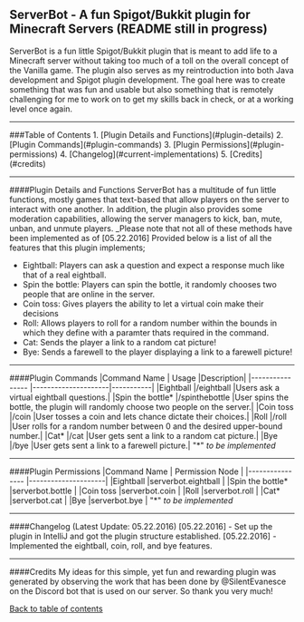 ## ServerBot - A fun Spigot/Bukkit plugin for Minecraft Servers (README still in progress)
ServerBot is a fun little Spigot/Bukkit plugin that is meant to add life to a Minecraft server without taking too much of a toll
on the overall concept of the Vanilla game. The plugin also serves as my reintroduction into both Java development and Spigot plugin
development. The goal here was to create something that was fun and usable but also something that is remotely challenging for
me to work on to get my skills back in check, or at a working level once again.

<hr>
###<a name="top">Table of Contents</a>
1. [Plugin Details and Functions](#plugin-details)
2. [Plugin Commands](#plugin-commands)
3. [Plugin Permissions](#plugin-permissions)
4. [Changelog](#current-implementations)
5. [Credits](#credits)
<hr>
  
####<a name="plugin-details">Plugin Details and Functions</a>
ServerBot has a multitude of fun little functions, mostly games that text-based that allow players on the server to interact
with one another. In addition, the plugin also provides some moderation capabilities, allowing the server managers to kick,
ban, mute, unban, and unmute players. _Please note that not all of these methods have been implemented as of [05.22.2016]
Provided below is a list of all the features that this plugin implements;
- Eightball: Players can ask a question and expect a response much like that of a real eightball.
- Spin the bottle: Players can spin the bottle, it randomly chooses two people that are online in the server.
- Coin toss: Gives players the ability to let a virtual coin make their decisions
- Roll: Allows players to roll for a random number within the bounds in which they define with a paramter thats required in the command.
- Cat: Sends the player a link to a random cat picture!
- Bye: Sends a farewell to the player displaying a link to a farewell picture!
<hr>

####<a name="plugin-commands">Plugin Commands</a>
|Command Name     |         Usage       |Description|
|---------------- |---------------------|-----------|
|Eightball        |/eightball <question>|Users ask a virtual eightball questions.|
|Spin the bottle* |/spinthebottle       |User spins the bottle, the plugin will randomly choose two people on the server.|
|Coin toss        |/coin                |User tosses a coin and lets chance dictate their choices.|
|Roll             |/roll <upper-bound>  |User rolls for a random number between 0 and the desired upper-bound number.|
|Cat*             |/cat                 |User gets sent a link to a random cat picture.|
|Bye              |/bye                 |User gets sent a link to a farewell picture.|
"*" _to be implemented_
<hr>

####<a name="plugin-permissions">Plugin Permissions</a>
|Command Name     |   Permission Node   |
|---------------- |---------------------|
|Eightball        |serverbot.eightball  |
|Spin the bottle* |serverbot.bottle     |
|Coin toss        |serverbot.coin       |
|Roll             |serverbot.roll       |
|Cat*             |serverbot.cat        |
|Bye              |serverbot.bye        |
"*" _to be implemented_
<hr>

####<a name="changelog">Changelog (Latest Update: 05.22.2016)</a>
[05.22.2016] - Set up the plugin in IntelliJ and got the plugin structure established. 
[05.22.2016] - Implemented the eightball, coin, roll, and bye features. 
<hr>

####<a name="credits">Credits</a>
My ideas for this simple, yet fun and rewarding plugin was generated by observing the work that has been done by @SilentEvanesce on the Discord bot that is used on our server. So thank you very much!

[Back to table of contents](#top)
